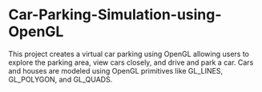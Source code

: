 # Car-Parking-Simulation-using-OpenGL
This project creates a virtual car parking using OpenGL allowing users to explore the parking area, view cars closely, and drive and park a car. Cars and houses are modeled using OpenGL primitives like GL_LINES, GL_POLYGON, and GL_QUADS.
